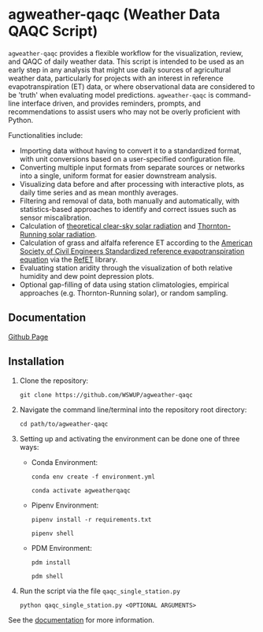 agweather-qaqc (Weather Data QAQC Script)
==============================================
``agweather-qaqc`` provides a flexible workflow for the visualization, review, and QAQC of daily weather data. This script is intended to be used as an early step in any analysis that might use daily sources of agricultural weather data, particularly for projects with an interest in reference evapotranspiration (ET) data, or where observational data are considered to be 'truth' when evaluating model predictions. ``agweather-qaqc`` is command-line interface driven, and provides reminders, prompts, and recommendations to assist users who may not be overly proficient with Python.

Functionalities include:
* Importing data without having to convert it to a standardized format, with unit conversions based on a user-specified configuration file.
* Converting multiple input formats from separate sources or networks into a single, uniform format for easier downstream analysis.
* Visualizing data before and after processing with interactive plots, as daily time series and as mean monthly averages.
* Filtering and removal of data, both manually and automatically, with statistics-based approaches to identify and correct issues such as sensor miscalibration.
* Calculation of [theoretical clear-sky solar radiation](https://wswup.github.io/agweather-qaqc/_static/asce_refet_appendices.pdf) and [Thornton-Running solar radiation](https://wswup.github.io/agweather-qaqc/_static/thornton_running_1997.pdf).
* Calculation of grass and alfalfa reference ET according to the [American Society of Civil Engineers Standardized reference evapotranspiration equation](https://wswup.github.io/agweather-qaqc/_static/asce_refet_publication.pdf) via the [RefET](https://github.com/WSWUP/RefET) library.
* Evaluating station aridity through the visualization of both relative humidity and dew point depression plots.
* Optional gap-filling of data using station climatologies, empirical approaches (e.g. Thornton-Running solar), or random sampling.

Documentation
-------------

[Github Page](https://wswup.github.io/agweather-qaqc/)

Installation
------------

1. Clone the repository:

    ```
    git clone https://github.com/WSWUP/agweather-qaqc
    ```
2. Navigate the command line/terminal into the repository root directory:
    ```
    cd path/to/agweather-qaqc
    ```
3. Setting up and activating the environment can be done one of three ways:
   * Conda Environment:
     ```
     conda env create -f environment.yml
     ```
     ```
     conda activate agweatherqaqc
     ```
   * Pipenv Environment:
     ```
     pipenv install -r requirements.txt
     ```
     ```
     pipenv shell
     ```
   * PDM Environment:
     ```
     pdm install
     ```
     ```
     pdm shell
     ```

4. Run the script via the file ``qaqc_single_station.py``
    ```
    python qaqc_single_station.py <OPTIONAL ARGUMENTS>
    ```

See the [documentation](https://wswup.github.io/agweather-qaqc/) for more information.
